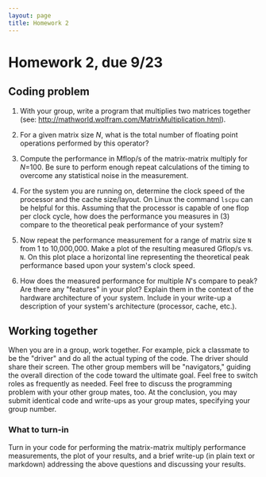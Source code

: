 ```yaml
---
layout: page
title: Homework 2
---
```

# Homework 2, due 9/23

## Coding problem


1. With your group, write a program that multiplies two matrices together (see: <http://mathworld.wolfram.com/MatrixMultiplication.html>).

2. For a given matrix size _N_, what is the total number of floating point operations performed by this operator?

3. Compute the performance in Mflop/s of the matrix-matrix multiply for _N_=100\. Be sure to perform enough repeat calculations of the timing to overcome any statistical noise in the measurement.

4. For the system you are running on, determine the clock speed of the processor and the cache size/layout. On Linux the command `lscpu` can be helpful for this. Assuming that the processor is capable of one flop per clock cycle, how does the performance you measures in (3) compare to the theoretical peak performance of your system?

5. Now repeat the performance measurement for a range of matrix size `N` from 1 to 10,000,000. Make a plot of the resulting measured Gflop/s vs. `N`. On this plot place a horizontal line representing the theoretical peak performance based upon your system's clock speed.

6. How does the measured performance for multiple _N_'s compare to peak? Are there any "features" in your plot? Explain them in the context of the hardware architecture of your system. Include in your write-up a description of your system's architecture (processor, cache, etc.).

## Working together
When you are in a group, work together. For example, pick a classmate to be the "driver" and do all the actual typing of the code. The driver should share their screen. The other group members will be "navigators," guiding the overall direction of the code toward the ultimate goal. Feel free to switch roles as frequently as needed. Feel free to discuss the programming problem with your other group mates, too. At the conclusion, you may submit identical code and write-ups as your group mates, specifying your group number. 

### What to turn-in

Turn in your code for performing the matrix-matrix multiply performance measurements, the plot of your results, and a brief write-up (in plain text or markdown) addressing the above questions and discussing your results. 
